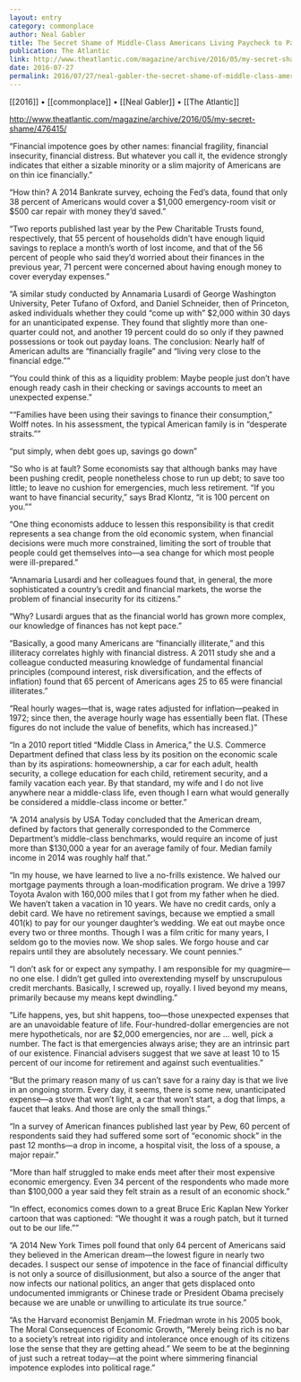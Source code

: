 ```yaml
---
layout: entry
category: commonplace
author: Neal Gabler
title: The Secret Shame of Middle-Class Americans Living Paycheck to Paycheck
publication: The Atlantic
link: http://www.theatlantic.com/magazine/archive/2016/05/my-secret-shame/476415/
date: 2016-07-27
permalink: 2016/07/27/neal-gabler-the-secret-shame-of-middle-class-americans-living-paycheck-to-paycheck
---
```


[[2016]] • [[commonplace]] • [[Neal Gabler]] • [[The Atlantic]]

http://www.theatlantic.com/magazine/archive/2016/05/my-secret-shame/476415/

“Financial impotence goes by other names: financial fragility, financial insecurity, financial distress. But whatever you call it, the evidence strongly indicates that either a sizable minority or a slim majority of Americans are on thin ice financially.”

“How thin? A 2014 Bankrate survey, echoing the Fed’s data, found that only 38 percent of Americans would cover a $1,000 emergency-room visit or $500 car repair with money they’d saved.”

“Two reports published last year by the Pew Charitable Trusts found, respectively, that 55 percent of households didn’t have enough liquid savings to replace a month’s worth of lost income, and that of the 56 percent of people who said they’d worried about their finances in the previous year, 71 percent were concerned about having enough money to cover everyday expenses.”

“A similar study conducted by Annamaria Lusardi of George Washington University, Peter Tufano of Oxford, and Daniel Schneider, then of Princeton, asked individuals whether they could “come up with” $2,000 within 30 days for an unanticipated expense. They found that slightly more than one-quarter could not, and another 19 percent could do so only if they pawned possessions or took out payday loans. The conclusion: Nearly half of American adults are “financially fragile” and “living very close to the financial edge.””

“You could think of this as a liquidity problem: Maybe people just don’t have enough ready cash in their checking or savings accounts to meet an unexpected expense.”

““Families have been using their savings to finance their consumption,” Wolff notes. In his assessment, the typical American family is in “desperate straits.””

“put simply, when debt goes up, savings go down”

“So who is at fault? Some economists say that although banks may have been pushing credit, people nonetheless chose to run up debt; to save too little; to leave no cushion for emergencies, much less retirement. “If you want to have financial security,” says Brad Klontz, “it is 100 percent on you.””

“One thing economists adduce to lessen this responsibility is that credit represents a sea change from the old economic system, when financial decisions were much more constrained, limiting the sort of trouble that people could get themselves into—a sea change for which most people were ill-prepared.”

“Annamaria Lusardi and her colleagues found that, in general, the more sophisticated a country’s credit and financial markets, the worse the problem of financial insecurity for its citizens.”

“Why? Lusardi argues that as the financial world has grown more complex, our knowledge of finances has not kept pace.”

“Basically, a good many Americans are “financially illiterate,” and this illiteracy correlates highly with financial distress. A 2011 study she and a colleague conducted measuring knowledge of fundamental financial principles (compound interest, risk diversification, and the effects of inflation) found that 65 percent of Americans ages 25 to 65 were financial illiterates.”

“Real hourly wages—that is, wage rates adjusted for inflation—peaked in 1972; since then, the average hourly wage has essentially been flat. (These figures do not include the value of benefits, which has increased.)”

“In a 2010 report titled “Middle Class in America,” the U.S. Commerce Department defined that class less by its position on the economic scale than by its aspirations: homeownership, a car for each adult, health security, a college education for each child, retirement security, and a family vacation each year. By that standard, my wife and I do not live anywhere near a middle-class life, even though I earn what would generally be considered a middle-class income or better.”

“A 2014 analysis by USA Today concluded that the American dream, defined by factors that generally corresponded to the Commerce Department’s middle-class benchmarks, would require an income of just more than $130,000 a year for an average family of four. Median family income in 2014 was roughly half that.”

“In my house, we have learned to live a no-frills existence. We halved our mortgage payments through a loan-modification program. We drive a 1997 Toyota Avalon with 160,000 miles that I got from my father when he died. We haven’t taken a vacation in 10 years. We have no credit cards, only a debit card. We have no retirement savings, because we emptied a small 401(k) to pay for our younger daughter’s wedding. We eat out maybe once every two or three months. Though I was a film critic for many years, I seldom go to the movies now. We shop sales. We forgo house and car repairs until they are absolutely necessary. We count pennies.”

“I don’t ask for or expect any sympathy. I am responsible for my quagmire—no one else. I didn’t get gulled into overextending myself by unscrupulous credit merchants. Basically, I screwed up, royally. I lived beyond my means, primarily because my means kept dwindling.”

“Life happens, yes, but shit happens, too—those unexpected expenses that are an unavoidable feature of life. Four-hundred-dollar emergencies are not mere hypotheticals, nor are $2,000 emergencies, nor are … well, pick a number. The fact is that emergencies always arise; they are an intrinsic part of our existence. Financial advisers suggest that we save at least 10 to 15 percent of our income for retirement and against such eventualities.”

“But the primary reason many of us can’t save for a rainy day is that we live in an ongoing storm. Every day, it seems, there is some new, unanticipated expense—a stove that won’t light, a car that won’t start, a dog that limps, a faucet that leaks. And those are only the small things.”

“In a survey of American finances published last year by Pew, 60 percent of respondents said they had suffered some sort of “economic shock” in the past 12 months—a drop in income, a hospital visit, the loss of a spouse, a major repair.”

“More than half struggled to make ends meet after their most expensive economic emergency. Even 34 percent of the respondents who made more than $100,000 a year said they felt strain as a result of an economic shock.”

“In effect, economics comes down to a great Bruce Eric Kaplan New Yorker cartoon that was captioned: “We thought it was a rough patch, but it turned out to be our life.””

“A 2014 New York Times poll found that only 64 percent of Americans said they believed in the American dream—the lowest figure in nearly two decades. I suspect our sense of impotence in the face of financial difficulty is not only a source of disillusionment, but also a source of the anger that now infects our national politics, an anger that gets displaced onto undocumented immigrants or Chinese trade or President Obama precisely because we are unable or unwilling to articulate its true source.”

“As the Harvard economist Benjamin M. Friedman wrote in his 2005 book, The Moral Consequences of Economic Growth, “Merely being rich is no bar to a society’s retreat into rigidity and intolerance once enough of its citizens lose the sense that they are getting ahead.” We seem to be at the beginning of just such a retreat today—at the point where simmering financial impotence explodes into political rage.”
